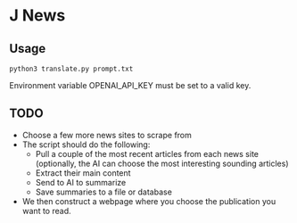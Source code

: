 # J News

## Usage

`python3 translate.py prompt.txt`

Environment variable OPENAI_API_KEY must be set to a valid key.

## TODO
- Choose a few more news sites to scrape from
- The script should do the following:
  - Pull a couple of the most recent articles from each news site (optionally, the AI can choose the most interesting sounding articles)
  - Extract their main content
  - Send to AI to summarize
  - Save summaries to a file or database
- We then construct a webpage where you choose the publication you want to read.
